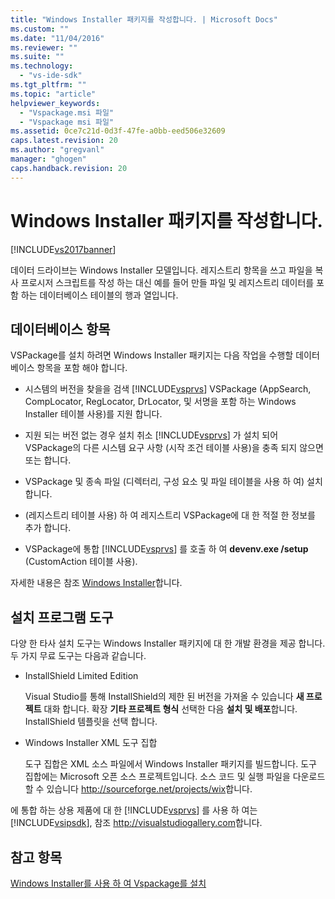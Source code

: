 ```yaml
---
title: "Windows Installer 패키지를 작성합니다. | Microsoft Docs"
ms.custom: ""
ms.date: "11/04/2016"
ms.reviewer: ""
ms.suite: ""
ms.technology: 
  - "vs-ide-sdk"
ms.tgt_pltfrm: ""
ms.topic: "article"
helpviewer_keywords: 
  - "Vspackage.msi 파일"
  - "Vspackage msi 파일"
ms.assetid: 0ce7c21d-0d3f-47fe-a0bb-eed506e32609
caps.latest.revision: 20
ms.author: "gregvanl"
manager: "ghogen"
caps.handback.revision: 20
---
```

# Windows Installer 패키지를 작성합니다.
[!INCLUDE[vs2017banner](../../code-quality/includes/vs2017banner.md)]

데이터 드라이브는 Windows Installer 모델입니다. 레지스트리 항목을 쓰고 파일을 복사 프로시저 스크립트를 작성 하는 대신 예를 들어 만들 파일 및 레지스트리 데이터를 포함 하는 데이터베이스 테이블의 행과 열입니다.  
  
## 데이터베이스 항목  
 VSPackage를 설치 하려면 Windows Installer 패키지는 다음 작업을 수행할 데이터베이스 항목을 포함 해야 합니다.  
  
-   시스템의 버전을 찾을을 검색 [!INCLUDE[vsprvs](../../code-quality/includes/vsprvs_md.md)] VSPackage \(AppSearch, CompLocator, RegLocator, DrLocator, 및 서명을 포함 하는 Windows Installer 테이블 사용\)를 지원 합니다.  
  
-   지원 되는 버전 없는 경우 설치 취소 [!INCLUDE[vsprvs](../../code-quality/includes/vsprvs_md.md)] 가 설치 되어 VSPackage의 다른 시스템 요구 사항 \(시작 조건 테이블 사용\)을 충족 되지 않으면 또는 합니다.  
  
-   VSPackage 및 종속 파일 \(디렉터리, 구성 요소 및 파일 테이블을 사용 하 여\) 설치 합니다.  
  
-   \(레지스트리 테이블 사용\) 하 여 레지스트리 VSPackage에 대 한 적절 한 정보를 추가 합니다.  
  
-   VSPackage에 통합 [!INCLUDE[vsprvs](../../code-quality/includes/vsprvs_md.md)] 를 호출 하 여 **devenv.exe \/setup** \(CustomAction 테이블 사용\).  
  
 자세한 내용은 참조 [Windows Installer](http://msdn.microsoft.com/library/cc185688\(VS.85\).aspx)합니다.  
  
## 설치 프로그램 도구  
 다양 한 타사 설치 도구는 Windows Installer 패키지에 대 한 개발 환경을 제공 합니다. 두 가지 무료 도구는 다음과 같습니다.  
  
-   InstallShield Limited Edition  
  
     Visual Studio를 통해 InstallShield의 제한 된 버전을 가져올 수 있습니다 **새 프로젝트** 대화 합니다. 확장 **기타 프로젝트 형식** 선택한 다음 **설치 및 배포**합니다. InstallShield 템플릿을 선택 합니다.  
  
-   Windows Installer XML 도구 집합  
  
     도구 집합은 XML 소스 파일에서 Windows Installer 패키지를 빌드합니다. 도구 집합에는 Microsoft 오픈 소스 프로젝트입니다. 소스 코드 및 실행 파일을 다운로드할 수 있습니다 [http:\/\/sourceforge.net\/projects\/wix](http://sourceforge.net/projects/wix)합니다.  
  
 에 통합 하는 상용 제품에 대 한 [!INCLUDE[vsprvs](../../code-quality/includes/vsprvs_md.md)] 를 사용 하 여는 [!INCLUDE[vsipsdk](../../extensibility/includes/vsipsdk_md.md)], 참조 [http:\/\/visualstudiogallery.com](http://visualstudiogallery.com/)합니다.  
  
## 참고 항목  
 [Windows Installer를 사용 하 여 Vspackage를 설치](../../extensibility/internals/installing-vspackages-with-windows-installer.md)